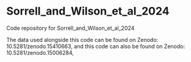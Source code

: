 # Sorrell_and_Wilson_et_al_2024
Code repository for Sorrell_and_Wilson_et_al_2024

The data used alongside this code can be found on Zenodo: 10.5281/zenodo.15410663, and this code can also be found on Zenodo: 10.5281/zenodo.15006284,
